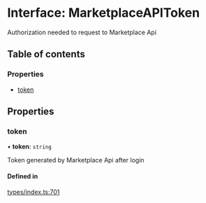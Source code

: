 # Interface: MarketplaceAPIToken

Authorization needed to request to Marketplace Api

## Table of contents

### Properties

- [token](MarketplaceAPIToken.md#token)

## Properties

### token

• **token**: `string`

Token generated by Marketplace Api after login

#### Defined in

[types/index.ts:701](https://github.com/nevermined-io/react-components/blob/8680a5c/catalog/src/types/index.ts#L701)

